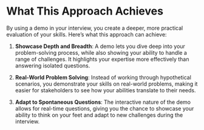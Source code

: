 # What This Approach Achieves

By using a demo in your interview, you create a deeper, more practical evaluation of your skills. Here’s what this approach can achieve:

1. **Showcase Depth and Breadth**: A demo lets you dive deep into your problem-solving process, while also showing your ability to handle a range of challenges. It highlights your expertise more effectively than answering isolated questions.

2. **Real-World Problem Solving**: Instead of working through hypothetical scenarios, you demonstrate your skills on real-world problems, making it easier for stakeholders to see how your abilities translate to their needs.

3. **Adapt to Spontaneous Questions**: The interactive nature of the demo allows for real-time questions, giving you the chance to showcase your ability to think on your feet and adapt to new challenges during the interview.
